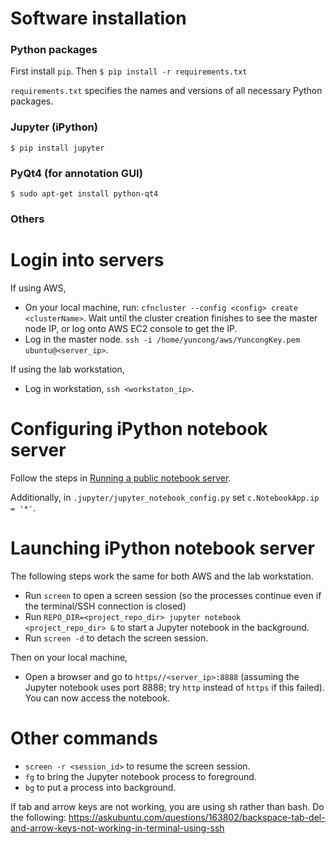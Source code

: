 
# Software installation

### Python packages 

First install `pip`.
Then
`$ pip install -r requirements.txt`

`requirements.txt` specifies the names and versions of all necessary Python packages.

### Jupyter (iPython)
`$ pip install jupyter`

### PyQt4 (for annotation GUI)
`$ sudo apt-get install python-qt4`

### Others


# Login into servers

If using AWS, 
- On your local machine, run:
`cfncluster --config <config> create <clusterName>`.
Wait until the cluster creation finishes to see the master node IP, or log onto AWS EC2 console to get the IP.
- Log in the master node. `ssh -i /home/yuncong/aws/YuncongKey.pem ubuntu@<server_ip>`.

If using the lab workstation,
- Log in workstation, `ssh <workstaton_ip>`.

# Configuring iPython notebook server

Follow the steps in [Running a public notebook server](http://jupyter-notebook.readthedocs.io/en/stable/public_server.html).

Additionally, in `.jupyter/jupyter_notebook_config.py` set `c.NotebookApp.ip = '*'`.

# Launching iPython notebook server

The following steps work the same for both AWS and the lab workstation.
- Run `screen` to open a screen session (so the processes continue even if the terminal/SSH connection is closed)
- Run `REPO_DIR=<project_repo_dir> jupyter notebook <project_repo_dir> &` to start a Jupyter notebook in the background.
- Run `screen -d` to detach the screen session.

Then on your local machine,
- Open a browser and go to `https//<server_ip>:8888` (assuming the Jupyter notebook uses port 8888; try `http` instead of `https` if this failed). You can now access the notebook.

# Other commands
- `screen -r <session_id>` to resume the screen session.
- `fg` to bring the Jupyter notebook process to foreground.
- `bg` to put a process into background.

If tab and arrow keys are not working, you are using sh rather than bash. Do the following:
https://askubuntu.com/questions/163802/backspace-tab-del-and-arrow-keys-not-working-in-terminal-using-ssh
